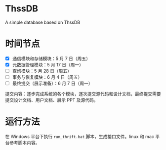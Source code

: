 # ThssDB
A simple database based on ThssDB

# 时间节点

- [x] 通信模块和存储模块：5 月 7 日（周五）
- [x] 元数据管理模块：5 月 17 日（周一）
- [ ] 查询模块：5 月 28 日（周五）
- [ ] 事务与恢复模块：6 月 4 日（周五）
- [ ] 最终提交（展示准备）：6 月 7 日（周一）

提交内容：逐步完成系统的各个模块，逐次提交源代码和设计文档，最终提交需要提交设计文档、用户文档、展示 PPT 及源代码。

# 运行方法

在 Windows 平台下执行 `run_thrift.bat` 脚本，生成接口文件。linux 和 mac 平台参考脚本内容。
